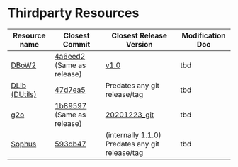 # Thirdparty Resources

| Resource name | Closest Commit | Closest Release Version | Modification Doc |
|-|-|-|-|
| [DBoW2](https://github.com/dorian3d/DBoW2) | [4a6eed2](https://github.com/dorian3d/DBoW2/tree/4a6eed2b3ae35ed6837c8ba226b55b30faaf419d) (Same as release) | [v1.0](https://github.com/dorian3d/DBoW2/tree/v1.0) | tbd |
| [DLib (DUtils)](https://github.com/dorian3d/DLib) | [47d7ea5](https://github.com/dorian3d/DLib/tree/47d7ea5342bc518d12fe7ed23d612f4b366cf148) | Predates any git release/tag | tbd |
| [g2o](https://github.com/RainerKuemmerle/g2o) | [1b89597](https://github.com/RainerKuemmerle/g2o/tree/1b89597b4e495bef5447c5b8001f5f93ccf32ec4) (Same as release) | [20201223_git](https://github.com/RainerKuemmerle/g2o/tree/20201223_git) | tbd |
| [Sophus](https://github.com/strasdat/Sophus) | [593db47](https://github.com/strasdat/Sophus/tree/593db47500ea1a2de5f0e6579c86147991509c59) | (internally 1.1.0) Predates any git release/tag | tbd |
